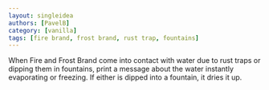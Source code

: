 ```yaml
---
layout: singleidea
authors: [PavelB]
category: [vanilla]
tags: [fire brand, frost brand, rust trap, fountains]
---
```

When Fire and Frost Brand come into contact with water due to rust traps or dipping them in fountains, print a message about the water instantly evaporating or freezing. If either is dipped into a fountain, it dries it up.
